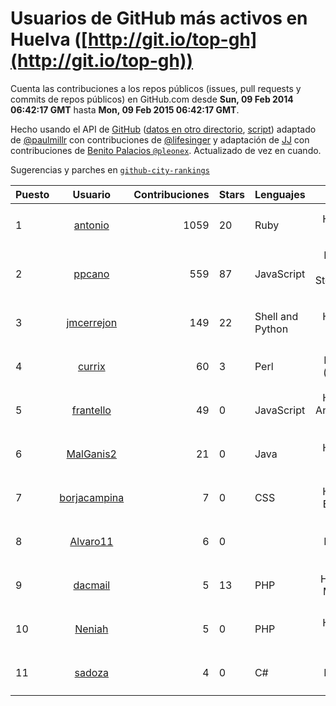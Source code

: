 # Usuarios de GitHub más activos en Huelva ([http://git.io/top-gh](http://git.io/top-gh))



  Cuenta las contribuciones a los repos públicos (issues, pull requests y commits de repos públicos) en GitHub.com desde  **Sun, 09 Feb 2014 06:42:17 GMT** hasta **Mon, 09 Feb 2015 06:42:17 GMT**.

  Hecho usando el API de [GitHub](http://github.com) ([datos en otro directorio](https://github.com/JJ/top-github-users-data/tree/master/data), [script](https://github.com/JJ/top-github-users)) adaptado de [@paulmillr](https://github.com/paulmillr) con contribuciones de [@lifesinger](https://github.com/lifesinger) y adaptación de [JJ](http://jj.github.io) con contribuciones de [Benito Palacios `@pleonex`](http://github.com/pleonex). Actualizado de vez en cuando. 

  Sugerencias y parches en [`github-city-rankings`](http://github.com/JJ/github-city-rankings)


| Puesto   |      Usuario      |  Contribuciones | Stars | Lenguajes   |      Lugar      |  Avatar |
|----------|:-----------------:|----------------:|-------|-------------|:---------------:|---------|
| 1 | [antonio](https://github.com/antonio) | 1059 | 20 | Ruby | Huelva, Spain | <img src='https://avatars2.githubusercontent.com/u/17516?v=3&s=64' width='64' height='64' title='Antonio Santos'> |
| 2 | [ppcano](https://github.com/ppcano) | 559 | 87 | JavaScript | Huelva (ES), Stockholm (SE) | <img src='https://avatars3.githubusercontent.com/u/825430?v=3&s=64' width='64' height='64' title='Pepe Cano'> |
| 3 | [jmcerrejon](https://github.com/jmcerrejon) | 149 | 22 | Shell and Python | Huelva, Spain | <img src='https://avatars2.githubusercontent.com/u/1942431?v=3&s=64' width='64' height='64' title='Jose Cerrejon'> |
| 4 | [currix](https://github.com/currix) | 60 | 3 | Perl | Huelva (Spain) | <img src='https://avatars0.githubusercontent.com/u/6237933?v=3&s=64' width='64' height='64' title='Curro'> |
| 5 | [frantello](https://github.com/frantello) | 49 | 0 | JavaScript | Huelva, Andalucia, Spain | <img src='https://avatars2.githubusercontent.com/u/6098478?v=3&s=64' width='64' height='64' title='Fran Tello'> |
| 6 | [MalGanis2](https://github.com/MalGanis2) | 21 | 0 | Java | Huelva, Spain | <img src='https://avatars1.githubusercontent.com/u/5797868?v=3&s=64' width='64' height='64' title='Ivan'> |
| 7 | [borjacampina](https://github.com/borjacampina) | 7 | 0 | CSS | Huelva, España | <img src='https://avatars2.githubusercontent.com/u/514025?v=3&s=64' width='64' height='64' title='Borja Campina'> |
| 8 | [Alvaro11](https://github.com/Alvaro11) | 6 | 0 |  | Huelva | <img src='https://avatars0.githubusercontent.com/u/8927377?v=3&s=64' width='64' height='64' title='Álvaro'> |
| 9 | [dacmail](https://github.com/dacmail) | 5 | 13 | PHP | Huelva-Málaga | <img src='https://avatars1.githubusercontent.com/u/11754?v=3&s=64' width='64' height='64' title='Daniel Aguilar'> |
| 10 | [Neniah](https://github.com/Neniah) | 5 | 0 | PHP | Huelva, Spain | <img src='https://avatars0.githubusercontent.com/u/1144759?v=3&s=64' width='64' height='64' title='neniah'> |
| 11 | [sadoza](https://github.com/sadoza) | 4 | 0 | C# | Huelva | <img src='https://avatars0.githubusercontent.com/u/6042243?v=3&s=64' width='64' height='64' title='Santi'> |
